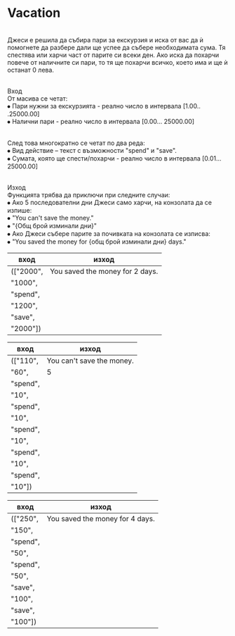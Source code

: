 # Vacation
<br>Джеси е решила да събира пари за екскурзия и иска от вас да ѝ помогнете да разбере дали ще успее да събере необходимата сума. Тя спестява или харчи част от парите си всеки ден. Ако иска да похарчи повече от наличните си пари, то тя ще похарчи всичко, което има и ще ѝ останат 0 лева.

<br>Вход
<br>От масива се четат:
<br>⦁	Пари нужни за екскурзията - реално число в интервала [1.00.. .25000.00]
<br>⦁	Налични пари - реално число в интервала [0.00... 25000.00]

<br>След това многократно се четат по два реда:
<br>⦁	Вид действие – текст с възможности "spend" и "save".
<br>⦁	Сумата, която ще спести/похарчи - реално число в интервала [0.01… 25000.00]

<br>Изход
<br>Функцията трябва да приключи при следните случаи:
<br>⦁	Ако 5 последователни дни Джеси само харчи, на конзолата да се изпише:
<br>⦁	"You can't save the money."
<br>⦁	"{Общ брой изминали дни}"
<br>⦁	Ако Джеси събере парите за почивката на конзолата се изписва:
<br>⦁	"You saved the money for {общ брой изминали дни} days."

| вход      | изход                           |
|-----------|---------------------------------|
| (["2000", | You saved the money for 2 days. |
| "1000",   |                                 |
| "spend",  |                                 |
| "1200",   |                                 |
| "save",   |                                 |
| "2000"])  |                                 |

| вход     | изход                     |
|----------|---------------------------|
| (["110", | You can't save the money. |
| "60",    | 5                         |
| "spend", |                           |
| "10",    |                           |
| "spend", |                           |
| "10",    |                           |
| "spend", |                           |
| "10",    |                           |
| "spend", |                           |
| "10",    |                           |
| "spend", |                           |
| "10"])   |                           |

| вход     | изход                           |
|----------|---------------------------------|
| (["250", | You saved the money for 4 days. |
| "150",   |                                 |
| "spend", |                                 |
| "50",    |                                 |
| "spend", |                                 |
| "50",    |                                 |
| "save",  |                                 |
| "100",   |                                 |
| "save",  |                                 |
| "100"])  |                                 |
